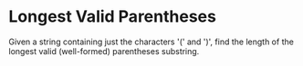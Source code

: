 # Longest Valid Parentheses
 Given a string containing just the characters '(' and ')', find the length of the longest valid (well-formed) parentheses substring.
